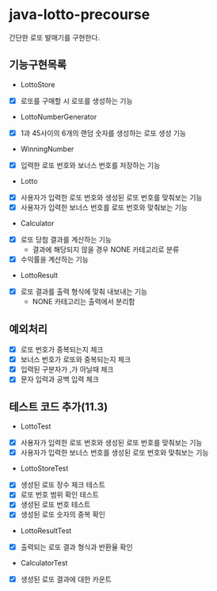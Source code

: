 # java-lotto-precourse

간단한 로또 발매기를 구현한다.

## 기능구현목록

- LottoStore
- [x] 로또를 구매할 시 로또를 생성하는 기능

- LottoNumberGenerator
- [x] 1과 45사이의 6개의 랜덤 숫자를 생성하는 로또 생성 기능

- WinningNumber
- [x] 입력한 로또 번호와 보너스 번호를 저장하는 기능

- Lotto
- [x] 사용자가 입력한 로또 번호와 생성된 로또 번호를 맞춰보는 기능
- [x] 사용자가 입력한 보너스 번호를 로또 번호와 맞춰보는 기능

- Calculator
- [x] 로또 당첨 결과를 계산하는 기능
  - 결과에 해당되지 않을 경우 NONE 카테고리로 분류
- [x] 수익률을 계산하는 기능

- LottoResult
- [x] 로또 결과를 출력 형식에 맞춰 내보내는 기능
  - NONE 카테고리는 출력에서 분리함

## 예외처리

- [x] 로또 번호가 중복되는지 체크
- [x] 보너스 번호가 로또와 중복되는지 체크
- [x] 입력된 구분자가 ,가 아닐때 체크
- [x] 문자 입력과 공백 입력 체크

## 테스트 코드 추가(11.3)

- LottoTest
- [x] 사용자가 입력한 로또 번호와 생성된 로또 번호를 맞춰보는 기능
- [x] 사용자가 입력한 보너스 번호를 생성된 로또 번호와 맞춰보는 기능

- LottoStoreTest
- [x] 생성된 로또 장수 체크 테스트
- [x] 로또 번호 범위 확인 테스트
- [x] 생성된 로또 번호 테스트
- [x] 생성된 로또 숫자의 중복 확인

- LottoResultTest
- [x] 출력되는 로또 결과 형식과 반환율 확인

- CalculatorTest
- [x] 생성된 로또 결과에 대한 카운트
